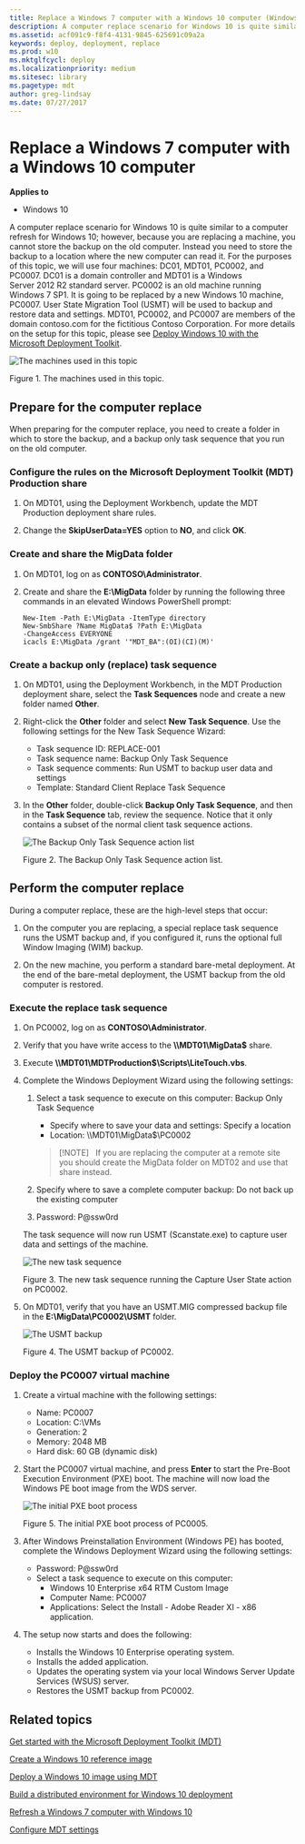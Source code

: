 ```yaml
---
title: Replace a Windows 7 computer with a Windows 10 computer (Windows 10)
description: A computer replace scenario for Windows 10 is quite similar to a computer refresh for Windows 10; however, because you are replacing a machine, you cannot store the backup on the old computer.
ms.assetid: acf091c9-f8f4-4131-9845-625691c09a2a
keywords: deploy, deployment, replace
ms.prod: w10
ms.mktglfcycl: deploy
ms.localizationpriority: medium
ms.sitesec: library
ms.pagetype: mdt
author: greg-lindsay
ms.date: 07/27/2017
---
```


# Replace a Windows 7 computer with a Windows 10 computer

**Applies to**
-   Windows 10

A computer replace scenario for Windows 10 is quite similar to a computer refresh for Windows 10; however, because you are replacing a machine, you cannot store the backup on the old computer. Instead you need to store the backup to a location where the new computer can read it.
For the purposes of this topic, we will use four machines: DC01, MDT01, PC0002, and PC0007. DC01 is a domain controller and MDT01 is a Windows Server 2012 R2 standard server. PC0002 is an old machine running Windows 7 SP1. It is going to be replaced by a new Windows 10 machine, PC0007. User State Migration Tool (USMT) will be used to backup and restore data and settings. MDT01, PC0002, and PC0007 are members of the domain contoso.com for the fictitious Contoso Corporation. For more details on the setup for this topic, please see [Deploy Windows 10 with the Microsoft Deployment Toolkit](deploy-windows-10-with-the-microsoft-deployment-toolkit.md#proof).

![The machines used in this topic](../images/mdt-03-fig01.png "The machines used in this topic")

Figure 1. The machines used in this topic.

## <a href="" id="sec01"></a>Prepare for the computer replace

When preparing for the computer replace, you need to create a folder in which to store the backup, and a backup only task sequence that you run on the old computer.

### Configure the rules on the Microsoft Deployment Toolkit (MDT) Production share

1.  On MDT01, using the Deployment Workbench, update the MDT Production deployment share rules.

2.  Change the **SkipUserData=YES** option to **NO**, and click **OK**.

### Create and share the MigData folder

1.  On MDT01, log on as **CONTOSO\\Administrator**.

2.  Create and share the **E:\\MigData** folder by running the following three commands in an elevated Windows PowerShell prompt:
    ``` syntax
    New-Item -Path E:\MigData -ItemType directory
    New-SmbShare ?Name MigData$ ?Path E:\MigData 
    -ChangeAccess EVERYONE
    icacls E:\MigData /grant '"MDT_BA":(OI)(CI)(M)'
    ```
### Create a backup only (replace) task sequence

1.  On MDT01, using the Deployment Workbench, in the MDT Production deployment share, select the **Task Sequences** node and create a new folder named **Other**.

2.  Right-click the **Other** folder and select **New Task Sequence**. Use the following settings for the New Task Sequence Wizard:

    * Task sequence ID: REPLACE-001
    * Task sequence name: Backup Only Task Sequence
    * Task sequence comments: Run USMT to backup user data and settings
    * Template: Standard Client Replace Task Sequence

3.  In the **Other** folder, double-click **Backup Only Task Sequence**, and then in the **Task Sequence** tab, review the sequence. Notice that it only contains a subset of the normal client task sequence actions.

    ![The Backup Only Task Sequence action list](../images/mdt-03-fig02.png "The Backup Only Task Sequence action list")

    Figure 2. The Backup Only Task Sequence action list.

## <a href="" id="sec02"></a>Perform the computer replace

During a computer replace, these are the high-level steps that occur:

1.  On the computer you are replacing, a special replace task sequence runs the USMT backup and, if you configured it, runs the optional full Window Imaging (WIM) backup.

2.  On the new machine, you perform a standard bare-metal deployment. At the end of the bare-metal deployment, the USMT backup from the old computer is restored.

### Execute the replace task sequence

1.  On PC0002, log on as **CONTOSO\\Administrator**.

2.  Verify that you have write access to the **\\\\MDT01\\MigData$** share.

3.  Execute **\\\\MDT01\\MDTProduction$\\Scripts\\LiteTouch.vbs**.

4.  Complete the Windows Deployment Wizard using the following settings:

    1.  Select a task sequence to execute on this computer: Backup Only Task Sequence
        * Specify where to save your data and settings: Specify a location
        * Location: \\\\MDT01\\MigData$\\PC0002
        
        >[!NOTE]  
        >If you are replacing the computer at a remote site you should create the MigData folder on MDT02 and use that share instead.
         
    2.  Specify where to save a complete computer backup: Do not back up the existing computer
    3.  Password: P@ssw0rd

    The task sequence will now run USMT (Scanstate.exe) to capture user data and settings of the machine.

    ![The new task sequence](../images/mdt-03-fig03.png "The new task sequence")

    Figure 3. The new task sequence running the Capture User State action on PC0002.

5.  On MDT01, verify that you have an USMT.MIG compressed backup file in the **E:\\MigData\\PC0002\\USMT** folder.

    ![The USMT backup](../images/mdt-03-fig04.png "The USMT backup")

    Figure 4. The USMT backup of PC0002.

### Deploy the PC0007 virtual machine

1.  Create a virtual machine with the following settings:

    * Name: PC0007
    * Location: C:\\VMs
    * Generation: 2
    * Memory: 2048 MB
    * Hard disk: 60 GB (dynamic disk)

2.  Start the PC0007 virtual machine, and press **Enter** to start the Pre-Boot Execution Environment (PXE) boot. The machine will now load the Windows PE boot image from the WDS server.

    ![The initial PXE boot process](../images/mdt-03-fig05.png "The initial PXE boot process")

    Figure 5. The initial PXE boot process of PC0005.

3.  After Windows Preinstallation Environment (Windows PE) has booted, complete the Windows Deployment Wizard using the following settings:

    * Password: P@ssw0rd
    * Select a task sequence to execute on this computer:
        * Windows 10 Enterprise x64 RTM Custom Image
        * Computer Name: PC0007
        * Applications: Select the Install - Adobe Reader XI - x86 application.

4.  The setup now starts and does the following:

    * Installs the Windows 10 Enterprise operating system.
    * Installs the added application.
    * Updates the operating system via your local Windows Server Update Services (WSUS) server.
    * Restores the USMT backup from PC0002.

## Related topics

[Get started with the Microsoft Deployment Toolkit (MDT)](get-started-with-the-microsoft-deployment-toolkit.md)

[Create a Windows 10 reference image](create-a-windows-10-reference-image.md)

[Deploy a Windows 10 image using MDT](deploy-a-windows-10-image-using-mdt.md)

[Build a distributed environment for Windows 10 deployment](build-a-distributed-environment-for-windows-10-deployment.md)

[Refresh a Windows 7 computer with Windows 10](refresh-a-windows-7-computer-with-windows-10.md)

[Configure MDT settings](configure-mdt-settings.md)
